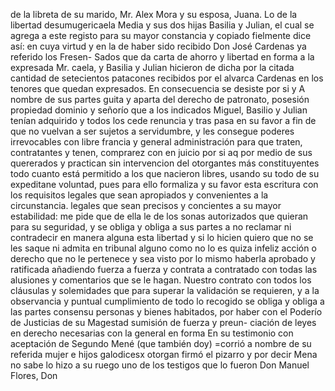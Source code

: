 de la libreta de su marido, Mr. Alex Mora y su esposa, Juana.
Lo de la libertad desumugericaela Media y sus dos hijas Basilia y Julian, el cual se agrega a este registo para su mayor constancia y copiado fielmente dice así: en cuya virtud y en
la de haber sido recibido Don José Cardenas ya referido los Fresen-
Sados que da carta de ahorro y libertad en forma a la expresada Mr. caela, y Basilia y Julian hicieron de dicha por la citada cantidad de setecientos patacones recibidos por el alvarca Cardenas en los tenores que quedan expresados. En consecuencia se desiste por si y
A nombre de sus partes guita y aparta del derecho de patronato, posesión propiedad dominio y señorío que a los indicados Miguel, Basilio y Julian tenían adquirido y todos los cede renuncia y tras pasa en
su favor a fin de que no vuelvan a ser sujetos a servidumbre,
y les consegue poderes irrevocables con libre francia y general
administración para que traten, contratantes y tenen,
comprarez con en juicio por si aq por medio de sus quererados y
practican sin intervencion del
otorgantes más constituyentes todo cuanto está permitido a los que nacieron libres, usando su todo de su expeditane voluntad, pues para ello formaliza y su favor esta escritura con los requisitos legales que sean apropiados y convenientes a la circunstancia.
legales que sean precisos y concientes a su mayor estabilidad: me pide que de ella le de los sonas autorizados que quieran para su seguridad, y se obliga y obliga a sus partes a no reclamar ni contradecir en manera alguna esta libertad y si lo hicien
quiero que no se les saque ni admita en tribunal alguno como no lo es
quiza infeliz acción o derecho que no le pertenece y sea visto
por lo mismo haberla aprobado y ratificada añadiendo fuerza a
fuerza y contrata a contratado con todas las alusiones y
comentarios que se le hagan.
Nuestro contrato con todos los cláusulas y solemidades que para superar la validación se requieren, y a la observancia y puntual cumplimiento de todo lo recogido se obliga y obliga a las partes consensu personas y bienes habitados, por haber con el
Poderío de Justicias de su Magestad sumisión de fuerza y preun- ciación de leyes en derecho necesarias con la general en forma En su testimonio con aceptación de Segundo Mené (que también doy)
=corrió a nombre de su referida mujer e hijos galodicesx
otorgan firmó el pizarro y por decir Mena no sabe lo hizo a su ruego uno de los testigos que lo fueron Don Manuel Flores, Don